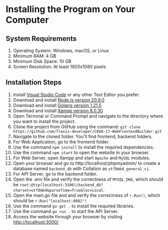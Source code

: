 # Installing the Program on Your Computer

## System Requirements
1. Operating System: Windows, macOS, or Linux
2. Minimum RAM: 4 GB
3. Minimum Disk Space: 10 GB
4. Screen Resolution: At least 1920x1080 pixels

## Installation Steps
1. Install [Visual Studio Code](https://code.visualstudio.com/) or any other Text Editor you prefer.
2. Download and install [Node.js version 20.9.0](https://nodejs.org/en/blog/release/v20.9.0/)
3. Download and install [Golang version 1.21.5](https://go.dev/dl/)
4. Download and install [Xampp version 8.0.30](https://www.apachefriends.org/download.html)
5. Open Terminal or Command Prompt and navigate to the directory where you want to install the project.
6. Clone the project from GitHub using the command:
```git clone https://github.com/flexix-developer/CE66-17-WebFrontendBuilder.git```
1. Navigate to the cloned folder. You'll find frontend, backend folders.
2. For Web Application, go to the frontend folder.
3. Use the command `npm install` to install the required dependencies.
4.  Use the command `npm start` to open the website in your browser.
5.  For Web Server, open Xampp and start `Apache` and `MySQL` modules.
6.  Open your browser and go to http://localhost/phpmyadmin/ to create a database named `backend_db` with Collation as `utf8mb4_general_ci`.
7.  For API Server, go to the backend folder.
8.  Open the .env file and verify the correctness of `MYSQL_DNS`, which should be `root:@tcp(localhost:3306)/backend_db?charset=utf8mb4&parseTime=True&loc=Local`.
9. Open the main.go file and and verify the correctness of `r.Run()`, which should be `r.Run("localhost:8081")`
10. Use the command `go get .` to install the required libraries.
11. Use the command `go run .` to start the API Server.
12. Access the website through your browser by visiting [http://localhost:3000/](http://localhost:3000/)